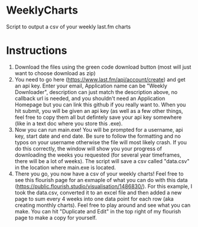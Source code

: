 # WeeklyCharts
 Script to output a csv of your weekly last.fm charts

# Instructions
 1. Download the files using the green code download button (most will just want to choose download as zip)
 2. You need to go here (https://www.last.fm/api/account/create) and get an api key.  Enter your email, Application name can be "Weekly Downloader", description can just match the description above, no callback url is needed, and you shouldn't need an Application Homepage but you can link this github if you really want to.  When you hit submit, you will be given an api key (as well as a few other things, feel free to copy them all but defintely save your api key somewhere (like in a text doc where you store this .exe).
 3. Now you can run main.exe! You will be prompted for a username, api key, start date and end date.  Be sure to follow the formatting and no typos on your username otherwise the file will most likely crash.  If you do this correctly, the window will show you your progress of downloading the weeks you requested (for several year timeframes, there will be a lot of weeks).  The script will save a csv called "data.csv" in the location where main.exe is located.
 4. There you go, you now have a csv of your weekly charts! Feel free to see this flourish page for an exmaple of what you can do with this data (https://public.flourish.studio/visualisation/1486830/). For this example, I took the data.csv, converted it to an excel file and then added a new page to sum every 4 weeks into one data point for each row (aka creating monthly charts). Feel free to play around and see what you can make. You can hit "Duplicate and Edit" in the top right of my flourish page to make a copy for yourself.
